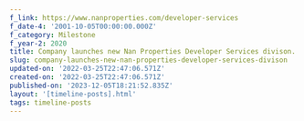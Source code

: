 ```yaml
---
f_link: https://www.nanproperties.com/developer-services
f_date-4: '2001-10-05T00:00:00.000Z'
f_category: Milestone
f_year-2: 2020
title: Company launches new Nan Properties Developer Services divison.
slug: company-launches-new-nan-properties-developer-services-divison
updated-on: '2022-03-25T22:47:06.571Z'
created-on: '2022-03-25T22:47:06.571Z'
published-on: '2023-12-05T18:21:52.835Z'
layout: '[timeline-posts].html'
tags: timeline-posts
---
```



